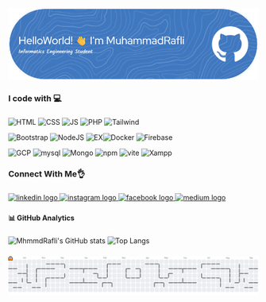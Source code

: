 ![MuhammadRafli](/img/github-header-image.png)

<h3 align="left">I code with 💻</h3>

###
![HTML](https://img.shields.io/badge/HTML5-E34F26?style=for-the-badge&logo=html5&logoColor=white) ![CSS](https://img.shields.io/badge/CSS3-1572B6?style=for-the-badge&logo=css3&logoColor=white) ![JS](https://img.shields.io/badge/JavaScript-323330?style=for-the-badge&logo=javascript&logoColor=F7DF1E) ![PHP](  https://img.shields.io/badge/PHP-777BB4?style=for-the-badge&logo=php&logoColor=white) ![Tailwind](https://img.shields.io/badge/Tailwind_CSS-38B2AC?style=for-the-badge&logo=tailwind-css&logoColor=white) 

![Bootstrap](https://img.shields.io/badge/Bootstrap-563D7C?style=for-the-badge&logo=bootstrap&logoColor=white) ![NodeJS]( https://img.shields.io/badge/Node%20js-339933?style=for-the-badge&logo=nodedotjs&logoColor=white) ![EX](https://img.shields.io/badge/Express%20js-000000?style=for-the-badge&logo=express&logoColor=white)![Docker](  https://img.shields.io/badge/Docker-2CA5E0?style=for-the-badge&logo=docker&logoColor=white) ![Firebase](https://img.shields.io/badge/firebase-ffca28?style=for-the-badge&logo=firebase&logoColor=black) 

![GCP](https://img.shields.io/badge/Google_Cloud-4285F4?style=for-the-badge&logo=google-cloud&logoColor=white) ![mysql](https://img.shields.io/badge/MySQL-005C84?style=for-the-badge&logo=mysql&logoColor=white) ![Mongo](https://img.shields.io/badge/MongoDB-4EA94B?style=for-the-badge&logo=mongodb&logoColor=white) ![npm](https://img.shields.io/badge/npm-CB3837?style=for-the-badge&logo=npm&logoColor=white) ![vite](https://img.shields.io/badge/Vite-B73BFE?style=for-the-badge&logo=vite&logoColor=FFD62E) ![Xampp](https://img.shields.io/badge/Xampp-F37623?style=for-the-badge&logo=xampp&logoColor=white)


###

<h3 align="left">Connect With Me👌</h3>

###

<div align="left">
  <a href="https://www.linkedin.com/in/muhammad-rafli-91ab55229/" target="_blank">
    <img src="https://raw.githubusercontent.com/maurodesouza/profile-readme-generator/master/src/assets/icons/social/linkedin/default.svg" width="52" height="40" alt="linkedin logo"  />
  </a>
  <a href="https://www.instagram.com/___mrafli/" target="_blank">
    <img src="https://raw.githubusercontent.com/maurodesouza/profile-readme-generator/master/src/assets/icons/social/instagram/default.svg" width="52" height="40" alt="instagram logo"  />
  </a>
  <a href="https://web.facebook.com/rafliramadhan.rafliramadhan.39/" target="_blank">
    <img src="https://raw.githubusercontent.com/maurodesouza/profile-readme-generator/master/src/assets/icons/social/facebook/default.svg" width="52" height="40" alt="facebook logo"  />
  </a>
  <a href="https://medium.com/@raflir4madhan" target="_blank">
    <img src="https://raw.githubusercontent.com/maurodesouza/profile-readme-generator/master/src/assets/icons/social/medium/default.svg" width="52" height="40" alt="medium logo"  />
  </a>
</div>

###

<h4 align="left">📊 GitHub Analytics</h4>

###

![MhmmdRafli's GitHub stats](https://github-readme-stats.vercel.app/api?username=VladR382&hide=stars&show_icons=true&rank_icon=github&theme=dark) ![Top Langs](https://github-readme-stats.vercel.app/api/top-langs/?username=VladR382&layout=donut-vertical&theme=dark)


###

<picture>
  <source media="(prefers-color-scheme: dark)" srcset="https://raw.githubusercontent.com/VladR382/VladR382/output/pacman-contribution-graph-dark.svg">
  <source media="(prefers-color-scheme: light)" srcset="https://raw.githubusercontent.com/VladR382/VladR382/output/pacman-contribution-graph.svg">
  <img alt="pacman contribution graph" src="https://raw.githubusercontent.com/VladR382/VladR382/output/pacman-contribution-graph.svg">
</picture>

###